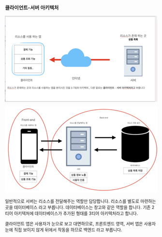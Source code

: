 ### 클라이언트-서버 아키텍처 

![클라이언트-서버 아키텍처](./img/클라이언트서버아키텍처.png)

![클라이언트-서버 아키텍처](./img/그림1.png)

일반적으로 서버는 리소스를 전달해주는 역할만 담당합니다. 
리소스를 별도로 마련하는 곳을 데이터베이스 라고 부릅니다.
데이터베이스는 창고와 같은 역할을 합니다. 
기존 2티어 아키텍처에 데이터베이스가 추가된 형태를 3티어 아키텍처라고 합니다.


클라이언트 앱은 사용자가 눈으로 보고 대면하므로, 프론트엔드 영역, 
서버 앱은 사용자 눈에 직접 보이지 않게 뒤에서 작동을 하므로 백엔드 라고 부릅니다.